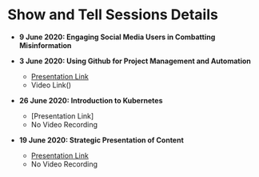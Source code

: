 # Show and Tell Sessions Details


* **9 June 2020: Engaging Social Media Users in Combatting Misinformation**

* **3 June 2020: Using Github for Project Management and Automation**
  * [Presentation Link](https://docs.google.com/presentation/d/1fnGdLpvKCTNXhZBXYlYW4rgNwSiB66MfTZPCMBarHd8/edit?usp=sharing)
  * Video Link()


* **26 June 2020: Introduction to Kubernetes**
  * [Presentation Link]
  * No Video Recording

* **19 June 2020: Strategic Presentation of Content**
  * [Presentation Link](https://github.com/tattle-made/docs/blob/master/working_groups/strategic_presentation/StrategicPresentation_ShowandTell.pdf)
  * No Video Recording

